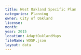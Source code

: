 ```yaml
---
title: West Oakland Specific Plan
categories: Planning
owner: City of Oakland
license:
month: 
year: 2015
location: AdaptOaklandMaps
fileName: WOSP.json
layout: data
---
```


